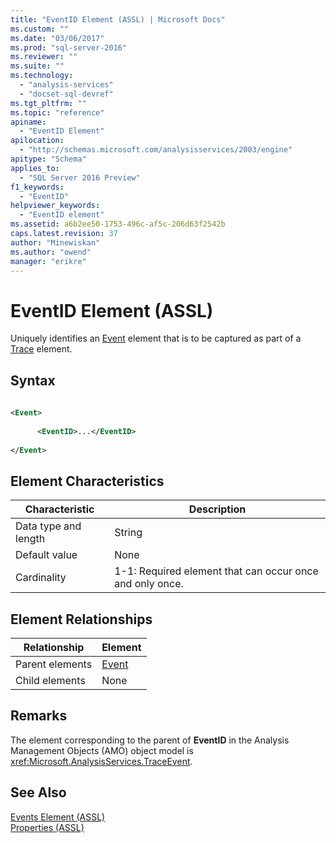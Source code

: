 ```yaml
---
title: "EventID Element (ASSL) | Microsoft Docs"
ms.custom: ""
ms.date: "03/06/2017"
ms.prod: "sql-server-2016"
ms.reviewer: ""
ms.suite: ""
ms.technology: 
  - "analysis-services"
  - "docset-sql-devref"
ms.tgt_pltfrm: ""
ms.topic: "reference"
apiname: 
  - "EventID Element"
apilocation: 
  - "http://schemas.microsoft.com/analysisservices/2003/engine"
apitype: "Schema"
applies_to: 
  - "SQL Server 2016 Preview"
f1_keywords: 
  - "EventID"
helpviewer_keywords: 
  - "EventID element"
ms.assetid: a6b2ee50-1753-496c-af5c-206d63f2542b
caps.latest.revision: 37
author: "Minewiskan"
ms.author: "owend"
manager: "erikre"
---
```

# EventID Element (ASSL)
  Uniquely identifies an [Event](../../../analysis-services/scripting/objects/event-element-assl.md) element that is to be captured as part of a [Trace](../../../analysis-services/scripting/objects/trace-element-assl.md) element.  
  
## Syntax  
  
```xml  
  
<Event>  
  
      <EventID>...</EventID>  
  
</Event>  
```  
  
## Element Characteristics  
  
|Characteristic|Description|  
|--------------------|-----------------|  
|Data type and length|String|  
|Default value|None|  
|Cardinality|1-1: Required element that can occur once and only once.|  
  
## Element Relationships  
  
|Relationship|Element|  
|------------------|-------------|  
|Parent elements|[Event](../../../analysis-services/scripting/objects/event-element-assl.md)|  
|Child elements|None|  
  
## Remarks  
 The element corresponding to the parent of **EventID** in the Analysis Management Objects (AMO) object model is <xref:Microsoft.AnalysisServices.TraceEvent>.  
  
## See Also  
 [Events Element &#40;ASSL&#41;](../../../analysis-services/scripting/collections/events-element-assl.md)   
 [Properties &#40;ASSL&#41;](../../../analysis-services/scripting/properties/properties-assl.md)  
  
  